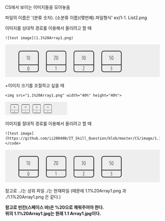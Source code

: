CS에서 보이는 이미지들을 모아놓음

파일의 이름은
'(분류 숫자). (소분류 이름)(몇번째).파일형식'
ex)1-1. List2.png

이미지를 상대적 경로를 이용해서 올리려고 할 때
```
![test image](1.1%20Array1.png)
```
![test image](1.1%20Array1.png)

+이미지 크기를 조절하고 싶을 때
```
<img src="1.1%20Array1.png" width="40%" height="40%">
```
<img src="1.1%20Array1.png" width="40%" height="40%">

이미지를 절대적 경로를 이용해서 올리려고 할 때
```
![test image](https://github.com/ii200400/IT_Skill_Question/blob/master/CS/image/1.1%20Array1.png)</code>
```
![test image](https://github.com/ii200400/IT_Skill_Question/blob/master/CS/image/1.1%20Array1.png)

참고로 ../는 상위 파일 ./는 현재파일 (때문에 1.1%20Array1.png 과 ./1.1%20Array1.png 은 같다.)

**참고로 빈칸(스페이스 바)은 %20으로 채워주어야 한다. \
위의 1.1%20Array1.jpg는 원래 1.1 Array1.jpg이다.**
